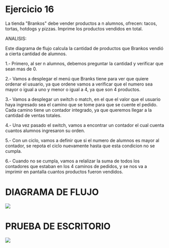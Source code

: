 # Ejercicio 16
La tienda "Brankos" debe vender productos a n alumnos, ofrecen: tacos, tortas, hotdogs y pizzas. Imprime los productos vendidos en total.

ANALISIS:

Este diagrama de flujo calcula la cantidad de productos que Brankos vendió a cierta cantidad de alumnos.

1.- Primero, al ser n alumnos, debemos preguntar la cantidad y verificar que sean mas de 0.

2.- Vamos a desplegar el menú que Branks tiene para ver que quiere ordenar el usuario, ya que ordene vamos a verificar que el numero sea mayor o igual a uno y menor o igual a 4, ya que son 4 productos.

3.- Vamos a desplegar un switch o match, en el que el valor que el usuario haya ingresado sea el camino que se tome para que se cuente el pedido. Cada camino tiene un contador integrado, ya que queremos llegar a la cantidad de ventas totales.

4.- Una vez pasado el switch, vamos a encontrar un contador el cual cuenta cuantos alumnos ingresaron su orden.

5.- Con un ciclo, vamos a definir que si el numero de alumnos es mayor al contador, se repota el ciclo nuevamente hasta que esta condicion no se cumpla.

6.- Cuando no se cumpla, vamos a relalizar la suma de todos los contadores que estaban en los 4 caminos de pedidos, y se nos va a imprimir en pantalla cuantos productos fueron vendidos.

# DIAGRAMA DE FLUJO
![](file:///C:/Users/Sanch/OneDrive/Desktop/ICI%201°B/PORTAFOLIO%20FUNDAMENTOS/en%20fotito/Brankos_ventas%20EJ%2016.png)

# PRUEBA DE ESCRITORIO
![](file:///C:/Users/Sanch/OneDrive/Desktop/ICI%201°B/PORTAFOLIO%20FUNDAMENTOS/PRUEBAS%20PNG/Prueba%20de%20escritorio%2016.png)